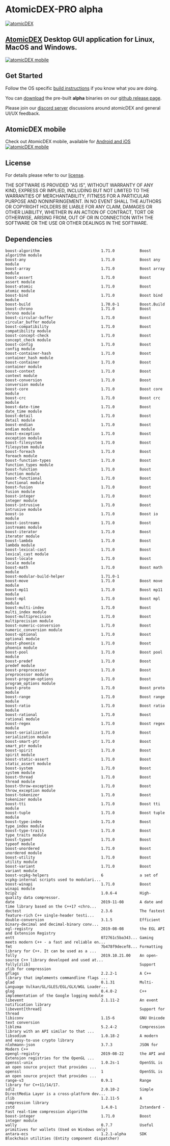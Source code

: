 # AtomicDEX-PRO alpha

[![atomicDEX](https://i.ibb.co/D5GJLWy/adex.png)](https://atomicdex.io)

## [AtomicDEX](https://atomicdex.io) Desktop GUI application for Linux, MacOS and Windows. 

[![atomicDEX mobile](https://s5.gifyu.com/images/dextop_optimize_bg.gif)](https://atomicdex.io)


## Get Started

Follow the OS specific [build instructions](https://github.com/KomodoPlatform/atomicDEX-Pro/tree/master/ci_tools_atomic_dex#linux-quickstart) if you know what you are doing.

You can [download](https://github.com/KomodoPlatform/atomicDEX-Pro/releases) the pre-built <b>alpha</b> binaries on our [github release page](https://github.com/KomodoPlatform/atomicDEX-Pro/releases).

Please join our [discord server](https://komodoplatform.com/discord) discussions around atomicDEX and general UI/UX feedback.

## AtomicDEX mobile 

Check out AtomicDEX mobile, available for [Android and iOS](https://atomicdex.io) [![atomicDEX mobile](https://s5.gifyu.com/images/atomicdex_animation_small2.gif)](https://atomicdex.io)
## License

For details please refer to our [license](https://github.com/KomodoPlatform/atomicDEX-Pro/blob/master/LICENSE).

THE SOFTWARE IS PROVIDED "AS IS", WITHOUT WARRANTY OF ANY KIND, EXPRESS OR IMPLIED, INCLUDING BUT NOT LIMITED TO THE WARRANTIES OF MERCHANTABILITY, FITNESS FOR A PARTICULAR PURPOSE AND NONINFRINGEMENT. IN NO EVENT SHALL THE AUTHORS OR COPYRIGHT HOLDERS BE LIABLE FOR ANY CLAIM, DAMAGES OR OTHER LIABILITY, WHETHER IN AN ACTION OF CONTRACT, TORT OR OTHERWISE, ARISING FROM, OUT OF OR IN CONNECTION WITH THE SOFTWARE OR THE USE OR OTHER DEALINGS IN THE SOFTWARE.

## Dependencies

```
boost-algorithm                           1.71.0           Boost algorithm module
boost-any                                 1.71.0           Boost any module
boost-array                               1.71.0           Boost array module
boost-assert                              1.71.0           Boost assert module
boost-atomic                              1.71.0           Boost atomic module
boost-bind                                1.71.0           Boost bind module
boost-build                               1.70.0-1         Boost.Build
boost-chrono                              1.71.0           Boost chrono module
boost-circular-buffer                     1.71.0           Boost circular_buffer module
boost-compatibility                       1.71.0           Boost compatibility module
boost-concept-check                       1.71.0           Boost concept_check module
boost-config                              1.71.0           Boost config module
boost-container-hash                      1.71.0           Boost container_hash module
boost-container                           1.71.0           Boost container module
boost-context                             1.71.0           Boost context module
boost-conversion                          1.71.0           Boost conversion module
boost-core                                1.71.0           Boost core module
boost-crc                                 1.71.0           Boost crc module
boost-date-time                           1.71.0           Boost date_time module
boost-detail                              1.71.0           Boost detail module
boost-endian                              1.71.0           Boost endian module
boost-exception                           1.71.0           Boost exception module
boost-filesystem                          1.71.0           Boost filesystem module
boost-foreach                             1.71.0           Boost foreach module
boost-function-types                      1.71.0           Boost function_types module
boost-function                            1.71.0           Boost function module
boost-functional                          1.71.0           Boost functional module
boost-fusion                              1.71.0           Boost fusion module
boost-integer                             1.71.0           Boost integer module
boost-intrusive                           1.71.0           Boost intrusive module
boost-io                                  1.71.0           Boost io module
boost-iostreams                           1.71.0           Boost iostreams module
boost-iterator                            1.71.0           Boost iterator module
boost-lambda                              1.71.0           Boost lambda module
boost-lexical-cast                        1.71.0           Boost lexical_cast module
boost-locale                              1.71.0           Boost locale module
boost-math                                1.71.0           Boost math module
boost-modular-build-helper                1.71.0-1
boost-move                                1.71.0           Boost move module
boost-mp11                                1.71.0           Boost mp11 module
boost-mpl                                 1.71.0           Boost mpl module
boost-multi-index                         1.71.0           Boost multi_index module
boost-multiprecision                      1.71.0           Boost multiprecision module
boost-numeric-conversion                  1.71.0           Boost numeric_conversion module
boost-optional                            1.71.0           Boost optional module
boost-phoenix                             1.71.0           Boost phoenix module
boost-pool                                1.71.0           Boost pool module
boost-predef                              1.71.0           Boost predef module
boost-preprocessor                        1.71.0           Boost preprocessor module
boost-program-options                     1.71.0           Boost program_options module
boost-proto                               1.71.0           Boost proto module
boost-range                               1.71.0           Boost range module
boost-ratio                               1.71.0           Boost ratio module
boost-rational                            1.71.0           Boost rational module
boost-regex                               1.71.0           Boost regex module
boost-serialization                       1.71.0           Boost serialization module
boost-smart-ptr                           1.71.0           Boost smart_ptr module
boost-spirit                              1.71.0           Boost spirit module
boost-static-assert                       1.71.0           Boost static_assert module
boost-system                              1.71.0           Boost system module
boost-thread                              1.71.0           Boost thread module
boost-throw-exception                     1.71.0           Boost throw_exception module
boost-tokenizer                           1.71.0           Boost tokenizer module
boost-tti                                 1.71.0           Boost tti module
boost-tuple                               1.71.0           Boost tuple module
boost-type-index                          1.71.0           Boost type_index module
boost-type-traits                         1.71.0           Boost type_traits module
boost-typeof                              1.71.0           Boost typeof module
boost-unordered                           1.71.0           Boost unordered module
boost-utility                             1.71.0           Boost utility module
boost-variant                             1.71.0           Boost variant module
boost-vcpkg-helpers                       6                a set of vcpkg-internal scripts used to modulari...
boost-winapi                              1.71.0           Boost winapi module
bzip2                                     1.0.6-4          High-quality data compressor.
date                                      2019-11-08       A date and time library based on the C++17 <chro...
doctest                                   2.3.6            The fastest feature-rich C++ single-header testi...
double-conversion                         3.1.5            Efficient binary-decimal and decimal-binary conv...
egl-registry                              2019-08-08       the EGL API and Extension Registry
entt                                      072761c5ba343... Gaming meets modern C++ - a fast and reliable en...
fmt                                       7b478f9decef8... Formatting library for C++. It can be used as a ...
folly                                     2019.10.21.00    An open-source C++ library developed and used at...
folly[zlib]                                                Support zlib for compression
gflags                                    2.2.2-1          A C++ library that implements commandline flags ...
glad                                      0.1.31           Multi-Language Vulkan/GL/GLES/EGL/GLX/WGL Loader...
glog                                      0.4.0-2          C++ implementation of the Google logging module
libevent                                  2.1.11-2         An event notification library
libevent[thread]                                           Support for thread
libiconv                                  1.15-6           GNU Unicode text conversion
liblzma                                   5.2.4-2          Compression library with an API similar to that ...
libsodium                                 1.0.18-2         A modern and easy-to-use crypto library
nlohmann-json                             3.7.3            JSON for Modern C++
opengl-registry                           2019-08-22       the API and Extension registries for the OpenGL ...
openssl-unix                              1.0.2s-1         OpenSSL is an open source project that provides ...
openssl                                   1                OpenSSL is an open source project that provides ...
range-v3                                  0.9.1            Range library for C++11/14/17.
sdl2                                      2.0.10-2         Simple DirectMedia Layer is a cross-platform dev...
zlib                                      1.2.11-5         A compression library
zstd                                      1.4.0-1          Zstandard - Fast real-time compression algorithm
boost-integer                             1.71.0           Boost integer module
wally                                     0.7.7            Useful primitives for wallets (Used on Windows only)
antara-ecs                                1.2.1-alpha      SDK Blockchain utilities (Entity component dispatcher)                                     
```

